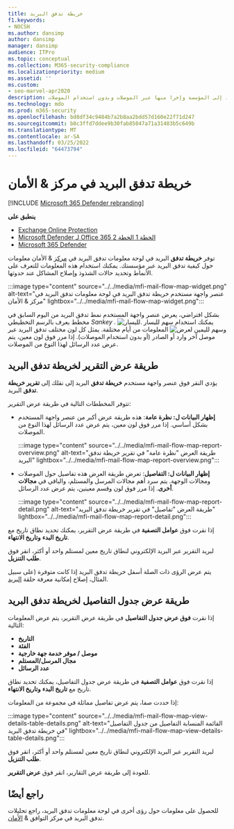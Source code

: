 ```yaml
---
title: خريطة تدفق البريد
f1.keywords:
- NOCSH
ms.author: dansimp
author: dansimp
manager: dansimp
audience: ITPro
ms.topic: conceptual
ms.collection: M365-security-compliance
ms.localizationpriority: medium
ms.assetid: ''
ms.custom:
- seo-marvel-apr2020
description: يمكن للمسؤولين التعرف على كيفية استخدام خريطة تدفق البريد في لوحة معلومات تدفق البريد في مركز توافق الأمان & لتصور وتعقب كيفية تدفق البريد إلى المؤسسة وإخرا منها عبر الموصلات وبدون استخدام الموصلات.
ms.technology: mdo
ms.prod: m365-security
ms.openlocfilehash: bd8df34c9484b7a2b8aa2bdd57d160e22f71d247
ms.sourcegitcommit: b0c3ffd7ddee9b30fab85047a71a31483b5c649b
ms.translationtype: MT
ms.contentlocale: ar-SA
ms.lasthandoff: 03/25/2022
ms.locfileid: "64473794"
---
```

# <a name="mail-flow-map-in-the-security--compliance-center"></a>خريطة تدفق البريد في مركز & الأمان

[!INCLUDE [Microsoft 365 Defender rebranding](../includes/microsoft-defender-for-office.md)]

**ينطبق على**
- [Exchange Online Protection](exchange-online-protection-overview.md)
- [Microsoft Defender لـ Office 365 الخطة 1 الخطة 2](defender-for-office-365.md)
- [Microsoft 365 Defender](../defender/microsoft-365-defender.md)

توفر **خريطة تدفق** البريد في لوحة [](mail-flow-insights-v2.md) معلومات تدفق البريد في [مركز](https://protection.office.com) & الأمان معلومات حول كيفية تدفق البريد عبر مؤسستك. يمكنك استخدام هذه المعلومات للتعرف على الأنماط وتحديد حالات الشذوذ وإصلاح المشاكل عند حدوثها.

:::image type="content" source="../../media/mfi-mail-flow-map-widget.png" alt-text="عنصر واجهة مستخدم خريطة تدفق البريد في لوحة معلومات تدفق البريد في مركز & الأمان" lightbox="../../media/mfi-mail-flow-map-widget.png":::

بشكل افتراضي، يعرض عنصر واجهة المستخدم نمط تدفق البريد من اليوم السابق في مخطط يعرف بالرسم التخطيطي *Sankey* . يمكنك استخدام سهم لليسار ![لليسار.](../../media/scc-left-arrow.png) وسهم لليمين ![لعرض](../../media/scc-right-arrow.png) المعلومات من أيام مختلفة. يمثل كل لون مختلف تدفق البريد عبر موصل آخر وارد أو الصادر (أو بدون استخدام الموصلات). إذا مرر فوق لون معين، يتم عرض عدد الرسائل لهذا النوع من الموصلات.

## <a name="report-view-for-the-mail-flow-map"></a>طريقة عرض التقرير لخريطة تدفق البريد

يؤدي النقر فوق عنصر واجهة مستخدم **خريطة تدفق** البريد إلى نقلك إلى **تقرير خريطة تدفق** البريد.

تتوفر المخططات التالية في طريقة عرض التقرير:

- **إظهار البيانات ل: نظرة عامة**: هذه طريقة عرض أكبر من عنصر واجهة المستخدم بشكل أساسي. إذا مرر فوق لون معين، يتم عرض عدد الرسائل لهذا النوع من الموصلات.

    :::image type="content" source="../../media/mfi-mail-flow-map-report-overview.png" alt-text="طريقة العرض &quot;نظرة عامة&quot; في تقرير خريطة تدفق البريد" lightbox="../../media/mfi-mail-flow-map-report-overview.png":::

- **إظهار البيانات ل: التفاصيل**: تعرض طريقة العرض هذه تفاصيل حول الموصلات ومجالات الوجهة. يتم سرد أهم مجالات المرسل والمستلم، والباقي في **مجالات أخرى**. إذا مرر فوق لون وقسم معينين، يتم عرض عدد الرسائل.

    :::image type="content" source="../../media/mfi-mail-flow-map-report-detail.png" alt-text="طريقة العرض &quot;تفاصيل&quot; في تقرير خريطة تدفق البريد" lightbox="../../media/mfi-mail-flow-map-report-detail.png":::

إذا نقرت فوق **عوامل التصفية** في طريقة عرض التقرير، يمكنك تحديد نطاق تاريخ مع **تاريخ البدء** **وتاريخ الانتهاء**.

لبريد التقرير عبر البريد الإلكتروني لنطاق تاريخ معين لمستلم واحد أو أكثر، انقر فوق **طلب التنزيل**.

يتم عرض الرؤى ذات الصلة أسفل خريطة تدفق البريد إذا كانت متوفرة (على سبيل المثال، إصلاح إمكانية معرفة حلقة [البريد](mfi-mail-loop-insight.md).

## <a name="details-table-view-for-the-mail-flow-map"></a>طريقة عرض جدول التفاصيل لخريطة تدفق البريد

إذا نقرت **فوق عرض جدول التفاصيل** في طريقة عرض التقرير، يتم عرض المعلومات التالية:

- **التاريخ**
- **الفئة**
- **موصل / موفر خدمة جهة خارجية**
- **مجال المرسل/المستلم**
- **عدد الرسائل**

إذا نقرت فوق **عوامل التصفية** في طريقة عرض جدول التفاصيل، يمكنك تحديد نطاق تاريخ مع **تاريخ البدء** **وتاريخ الانتهاء**.

إذا حددت صفا، يتم عرض تفاصيل مماثلة في مجموعة من المعلومات:

:::image type="content" source="../../media/mfi-mail-flow-map-view-details-table-details.png" alt-text="القائمة المنسابة التفاصيل من جدول التفاصيل في خريطة تدفق البريد" lightbox="../../media/mfi-mail-flow-map-view-details-table-details.png":::

لبريد التقرير عبر البريد الإلكتروني لنطاق تاريخ معين لمستلم واحد أو أكثر، انقر فوق **طلب التنزيل**.

للعودة إلى طريقة عرض التقارير، انقر فوق **عرض التقرير**.

## <a name="see-also"></a>راجع أيضًا

للحصول على معلومات حول رؤى أخرى في لوحة معلومات تدفق البريد، راجع تحليلات تدفق البريد في مركز التوافق & [الأمان](mail-flow-insights-v2.md).

